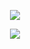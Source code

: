 <p align="center">
  <img align="center" justify="center" src="https://github-readme-stats.vercel.app/api?username=Hoffmano&show_icons=true&theme=tokyonight&count_private=true&card_width=495" />
</p>

<p align="center">
  <img align="center" src="https://github-readme-stats-one-bice.vercel.app/api/top-langs/?username=Hoffmano&theme=tokyonight&count_private=true&card_width=495&orgs=amparosaude&role=COLLABORATOR" />
</p>
